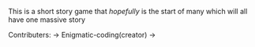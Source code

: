 This is a short story game that *hopefully* is the start of many which will all have one massive story


Contributers:
  -> Enigmatic-coding(creator)
  ->